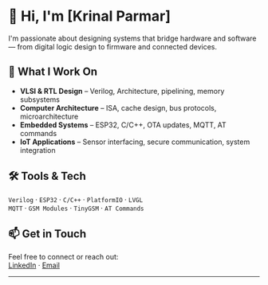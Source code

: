 # 👋 Hi, I'm [Krinal Parmar]

I'm passionate about designing systems that bridge hardware and software — from digital logic design to firmware and connected devices.

## 🧠 What I Work On

- **VLSI & RTL Design** – Verilog, Architecture, pipelining, memory subsystems  
- **Computer Architecture** – ISA, cache design, bus protocols, microarchitecture  
- **Embedded Systems** – ESP32, C/C++, OTA updates, MQTT, AT commands  
- **IoT Applications** – Sensor interfacing, secure communication, system integration  

## 🛠️ Tools & Tech

`Verilog` · `ESP32` · `C/C++` · `PlatformIO` · `LVGL`  
`MQTT` · `GSM Modules` · `TinyGSM` · `AT Commands`



## 📫 Get in Touch

Feel free to connect or reach out:  
[LinkedIn](https://www.linkedin.com/in/krinal-parmar-75a069249/) · [Email](mailto:krinal.nileshparmar@gmail.com)

---

